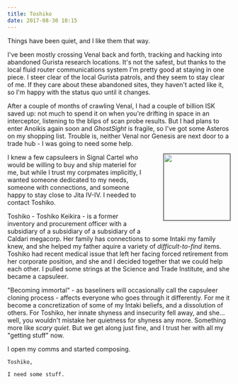 ```yaml
---
title: Toshiko
date: 2017-08-30 10:15
---
```


Things have been quiet, and I like them that way.

I've been mostly crossing Venal back and forth, tracking and hacking into abandoned Gurista research locations. It's not the safest, but thanks to the local fluid router communications system I'm pretty good at staying in one piece. I steer clear of the local Gurista patrols, and they seem to stay clear of me. If they care about these abandoned sites, they haven't acted like it, so I'm happy with the status quo until it changes.


After a couple of months of crawling Venal, I had a couple of billion ISK saved up: not much to spend it on when you're drifting in space in an interceptor, listening to the blips of scan probe results. But I had plans to enter Anoikis again soon and *GhostSight* is fragile, so I've got some Asteros on my shopping list. Trouble is, neither Venal nor Genesis are next door to a trade hub - I was going to need some help.

<img src="http://i.imgur.com/XUmcgiz.png" style="width: 150px; float: right; margin: 0 0 30px 50px; border: 1px solid #333">

I knew a few capsuleers in Signal Cartel who would be willing to buy and ship materiel for me, but while I trust my corpmates implicitly, I wanted someone dedicated to my needs, someone with connections, and someone happy to stay close to Jita IV-IV. I needed to contact Toshiko.

Toshiko - Toshiko Keikira - is a former inventory and procurement officer with a subsidiary of a subsidiary of a subsidiary of a Caldari megacorp. Her family has connections to some Intaki my family knew, and she helped my father aquire a variety of *difficult-to-find* items. Toshiko had  recent medical issue that left her facing forced retirement from her corporate position, and she and I decided together that we could help each other. I pulled some strings at the Science and Trade Institute, and she became a capsuleer.

"Becoming immortal" - as baseliners will occasionally call the capsuleer cloning process - affects everyone who goes through it differently. For me it become a concretization of some of my Intaki beliefs, and a dissolution of others. For Toshiko, her innate shyness and insecurity fell away, and she... well, you wouldn't mistake her quietness for shyness any more. Something more like *scary quiet*. But we get along just fine, and I trust her with all my "getting stuff" now. 

I open my comms and started composing.

```
Toshiko,

I need some stuff.
```